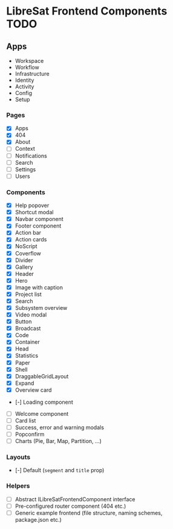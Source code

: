 # LibreSat Frontend Components TODO

## Apps

- Workspace
- Workflow
- Infrastructure
- Identity
- Activity
- Config
- Setup

### Pages

- [x] Apps
- [x] 404
- [x] About
- [ ] Context
- [ ] Notifications
- [ ] Search
- [ ] Settings
- [ ] Users

### Components

- [x] Help popover
- [x] Shortcut modal
- [x] Navbar component
- [x] Footer component
- [x] Action bar
- [x] Action cards
- [x] NoScript
- [x] Coverflow
- [x] Divider
- [x] Gallery
- [x] Header
- [x] Hero
- [x] Image with caption
- [x] Project list
- [x] Search
- [x] Subsystem overview
- [x] Video modal
- [x] Button
- [x] Broadcast
- [x] Code
- [x] Container
- [x] Head
- [x] Statistics
- [x] Paper
- [x] Shell
- [x] DraggableGridLayout
- [x] Expand
- [x] Overview card
- [-] Loading component
- [ ] Welcome component
- [ ] Card list
- [ ] Success, error and warning modals
- [ ] Popconfirm
- [ ] Charts (Pie, Bar, Map, Partition, ...)

### Layouts

- [-] Default (`segment` and `title` prop)

### Helpers

- [ ] Abstract ILibreSatFrontendComponent interface
- [ ] Pre-configured router component (404 etc.)
- [ ] Generic example frontend (file structure, naming schemes, package.json etc.)
